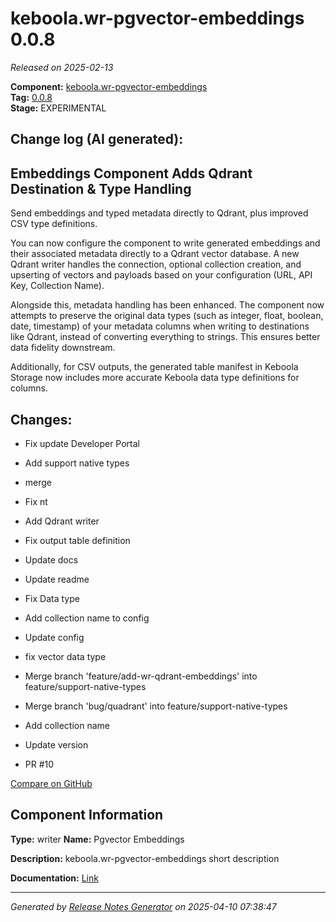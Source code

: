 #  keboola.wr-pgvector-embeddings 0.0.8

_Released on 2025-02-13_

**Component:** [keboola.wr-pgvector-embeddings](https://github.com/keboola/component-embeddings-v2)  
**Tag:** [0.0.8](https://github.com/keboola/component-embeddings-v2/releases/tag/0.0.8)  
**Stage:** EXPERIMENTAL


## Change log (AI generated):
## Embeddings Component Adds Qdrant Destination & Type Handling

Send embeddings and typed metadata directly to Qdrant, plus improved CSV type definitions.

You can now configure the component to write generated embeddings and their associated metadata directly to a Qdrant vector database. A new Qdrant writer handles the connection, optional collection creation, and upserting of vectors and payloads based on your configuration (URL, API Key, Collection Name).

Alongside this, metadata handling has been enhanced. The component now attempts to preserve the original data types (such as integer, float, boolean, date, timestamp) of your metadata columns when writing to destinations like Qdrant, instead of converting everything to strings. This ensures better data fidelity downstream.

Additionally, for CSV outputs, the generated table manifest in Keboola Storage now includes more accurate Keboola data type definitions for columns.



## Changes:



- Fix update Developer Portal 




- Add support native types 




- merge 




- Fix nt 




- Add Qdrant writer 




- Fix output table definition 




- Update docs 




- Update readme 




- Fix Data type 




- Add collection name to config 




- Update config 




- fix vector data type 




- Merge branch 'feature/add-wr-qdrant-embeddings' into feature/support-native-types 




- Merge branch 'bug/quadrant' into feature/support-native-types 




- Add collection name 




- Update version 




- PR #10 



[Compare on GitHub](https://github.com/keboola/component-embeddings-v2/compare/0.0.7...0.0.8)



## Component Information
**Type:** writer
**Name:** Pgvector Embeddings

**Description:** keboola.wr-pgvector-embeddings short description


**Documentation:** [Link](https://github.com/keboola/component-embeddings-v2/blob/master/README.md)



---
_Generated by [Release Notes Generator](https://github.com/keboola/release-notes-generator)
on 2025-04-10 07:38:47_